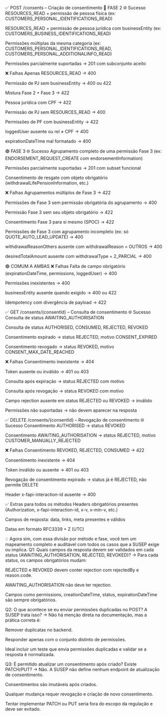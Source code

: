 ✅ POST /consents – Criação de consentimento
🔵 FASE 2
🌐 Sucesso
 RESOURCES_READ + permissão de pessoa física (ex: CUSTOMERS_PERSONAL_IDENTIFICATIONS_READ)

 RESOURCES_READ + permissão de pessoa jurídica com businessEntity (ex: CUSTOMERS_BUSINESS_IDENTIFICATIONS_READ)

 Permissões múltiplas da mesma categoria (ex: CUSTOMERS_PERSONAL_IDENTIFICATIONS_READ, CUSTOMERS_PERSONAL_ADDITIONALINFO_READ)

 Permissões parcialmente suportadas → 201 com subconjunto aceito

❌ Falhas
 Apenas RESOURCES_READ → 400

 Permissão de PJ sem businessEntity → 400 ou 422

 Mistura Fase 2 + Fase 3 → 422

 Pessoa jurídica com CPF → 422

 Permissão de PJ sem RESOURCES_READ → 400

 Permissões de PF com businessEntity → 422

 loggedUser ausente ou rel ≠ CPF → 400

 expirationDateTime mal formatado → 400

🟣 FASE 3
🌐 Sucesso
 Agrupamento completo de uma permissão Fase 3 (ex: ENDORSEMENT_REQUEST_CREATE com endorsementInformation)

 Permissões parcialmente suportadas → 201 com subset funcional

 Consentimento de resgate com objeto obrigatório (withdrawalLifePensionInformation, etc.)

❌ Falhas
 Agrupamentos múltiplos de Fase 3 → 422

 Permissões de Fase 3 sem permissão obrigatória do agrupamento → 400

 Permissão Fase 3 sem seu objeto obrigatório → 422

 Consentimento Fase 3 para si mesmo (SPOC) → 422

 Permissões de Fase 3 com agrupamento incompleto (ex: só QUOTE_AUTO_LEAD_UPDATE) → 400

 withdrawalReasonOthers ausente com withdrawalReason = OUTROS → 400

 desiredTotalAmount ausente com withdrawalType = 2_PARCIAL → 400

🟢 COMUM A AMBAS
❌ Falhas
 Falta de campo obrigatório (expirationDateTime, permissions, loggedUser) → 400

 Permissões inexistentes → 400

 businessEntity ausente quando exigido → 400 ou 422

 Idempotency com divergência de payload → 422

✅ GET /consents/{consentId} – Consulta de consentimento
🌐 Sucesso
 Consulta de status AWAITING_AUTHORISATION

 Consulta de status AUTHORISED, CONSUMED, REJECTED, REVOKED

 Consentimento expirado → status REJECTED, motivo CONSENT_EXPIRED

 Consentimento revogado → status REVOKED, motivo CONSENT_MAX_DATE_REACHED

❌ Falhas
 Consentimento inexistente → 404

 Token ausente ou inválido → 401 ou 403

 Consulta após expiração → status REJECTED com motivo

 Consulta após revogação → status REVOKED com motivo

 Campo rejection ausente em status REJECTED ou REVOKED → inválido

 Permissões não suportadas → não devem aparecer na resposta

✅ DELETE /consents/{consentId} – Revogação de consentimento
🌐 Sucesso
 Consentimento AUTHORISED → status REVOKED

 Consentimento AWAITING_AUTHORISATION → status REJECTED, motivo CUSTOMER_MANUALLY_REJECTED

❌ Falhas
 Consentimento REVOKED, REJECTED, CONSUMED → 422

 Consentimento inexistente → 404

 Token inválido ou ausente → 401 ou 403

 Revogação de consentimento expirado → status já é REJECTED, não permite DELETE

 Header x-fapi-interaction-id ausente → 400

✅ Extras para todos os métodos
 Headers obrigatórios presentes (Authorization, x-fapi-interaction-id, x-v, x-min-v, etc.)

 Campos de resposta: data, links, meta presentes e válidos

 Datas em formato RFC3339 + Z (UTC)

💡 Agora sim, com essa divisão por método e fase, você tem um mapeamento completo e auditável com todos os casos que a SUSEP exige ou implica.
Q1: Quais campos da resposta devem ser validados em cada status (AWAITING_AUTHORISATION, REJECTED, REVOKED)?
→ Para cada status, os campos obrigatórios mudam:

REJECTED e REVOKED devem conter rejection com rejectedBy e reason.code.

AWAITING_AUTHORISATION não deve ter rejection.

Campos como permissions, creationDateTime, status, expirationDateTime são sempre obrigatórios.

Q2: O que acontece se eu enviar permissões duplicadas no POST? A SUSEP trata isso?
→ Não há menção direta na documentação, mas a prática correta é:

Remover duplicatas no backend.

Responder apenas com o conjunto distinto de permissões.

Ideal incluir um teste que envia permissões duplicadas e validar se a resposta é normalizada.

Q3: É permitido atualizar um consentimento após criado? Existe PATCH/PUT?
→ Não. A SUSEP não define nenhum endpoint de atualização de consentimento.

Consentimentos são imutáveis após criados.

Qualquer mudança requer revogação e criação de novo consentimento.

Tentar implementar PATCH ou PUT seria fora do escopo da regulação e deve ser evitado.
